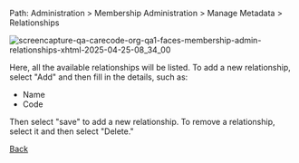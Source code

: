 Path: Administration > Membership Administration > Manage Metadata > Relationships

![screencapture-qa-carecode-org-qa1-faces-membership-admin-relationships-xhtml-2025-04-25-08_34_00](https://github.com/user-attachments/assets/74cdb768-4c81-4735-a044-32fece844ad8)

Here, all the available relationships will be listed. To add a new relationship, select "Add" and then fill in the details, such as:

* Name
* Code

Then select "save" to add a new relationship. To remove a relationship, select it and then select "Delete."

[Back](https://github.com/hmislk/hmis/wiki/Membership-Administration)
